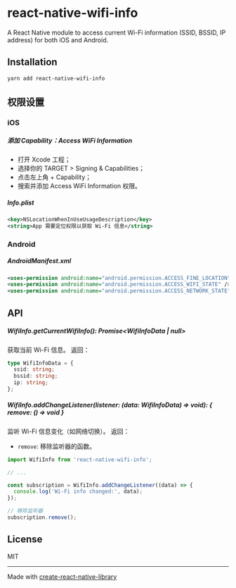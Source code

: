 # react-native-wifi-info

A React Native module to access current Wi-Fi information (SSID, BSSID, IP address) for both iOS and Android.

## Installation

```sh
yarn add react-native-wifi-info
```

## 权限设置

### iOS

##### 添加 Capability：Access WiFi Information
* 打开 Xcode 工程；
* 选择你的 TARGET > Signing & Capabilities；
* 点击左上角 + Capability；
* 搜索并添加 Access WiFi Information 权限。

##### Info.plist
```xml
<key>NSLocationWhenInUseUsageDescription</key>
<string>App 需要定位权限以获取 Wi-Fi 信息</string>
```

### Android

##### AndroidManifest.xml
```xml
<uses-permission android:name="android.permission.ACCESS_FINE_LOCATION" />
<uses-permission android:name="android.permission.ACCESS_WIFI_STATE" />
<uses-permission android:name="android.permission.ACCESS_NETWORK_STATE" />
```

## API

##### WifiInfo.getCurrentWifiInfo(): Promise<WifiInfoData | null>

获取当前 Wi-Fi 信息。
返回：
```ts
type WifiInfoData = {
  ssid: string;
  bssid: string;
  ip: string;
};
```

##### WifiInfo.addChangeListener(listener: (data: WifiInfoData) => void): { remove: () => void }

监听 Wi-Fi 信息变化（如网络切换）。
返回：
- `remove`: 移除监听器的函数。

```js
import WifiInfo from 'react-native-wifi-info';

// ...

const subscription = WifiInfo.addChangeListener((data) => {
  console.log('Wi-Fi info changed:', data);
});

// 移除监听器
subscription.remove();
```


## License

MIT

---

Made with [create-react-native-library](https://github.com/callstack/react-native-builder-bob)
